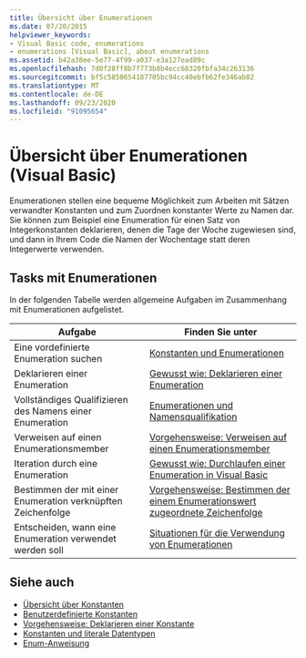 ```yaml
---
title: Übersicht über Enumerationen
ms.date: 07/20/2015
helpviewer_keywords:
- Visual Basic code, enumerations
- enumerations [Visual Basic], about enumerations
ms.assetid: b42a38ee-5e77-4f99-a037-e3a127ead89c
ms.openlocfilehash: 7d0f28ff8b7f773b8b4ecc68320fbfa34c263136
ms.sourcegitcommit: bf5c5850654187705bc94cc40ebfb62fe346ab02
ms.translationtype: MT
ms.contentlocale: de-DE
ms.lasthandoff: 09/23/2020
ms.locfileid: "91095654"
---
```

# <a name="enumerations-overview-visual-basic"></a>Übersicht über Enumerationen (Visual Basic)

Enumerationen stellen eine bequeme Möglichkeit zum Arbeiten mit Sätzen verwandter Konstanten und zum Zuordnen konstanter Werte zu Namen dar. Sie können zum Beispiel eine Enumeration für einen Satz von Integerkonstanten deklarieren, denen die Tage der Woche zugewiesen sind, und dann in Ihrem Code die Namen der Wochentage statt deren Integerwerte verwenden.  
  
## <a name="tasks-involving-enumerations"></a>Tasks mit Enumerationen  

 In der folgenden Tabelle werden allgemeine Aufgaben im Zusammenhang mit Enumerationen aufgelistet.  
  
|Aufgabe|Finden Sie unter|  
|----------------|---------|  
|Eine vordefinierte Enumeration suchen|[Konstanten und Enumerationen](../../../language-reference/constants-and-enumerations.md)|  
|Deklarieren einer Enumeration|[Gewusst wie: Deklarieren einer Enumeration](how-to-declare-enumerations.md)|  
|Vollständiges Qualifizieren des Namens einer Enumeration|[Enumerationen und Namensqualifikation](enumerations-and-name-qualification.md)|  
|Verweisen auf einen Enumerationsmember|[Vorgehensweise: Verweisen auf einen Enumerationsmember](how-to-refer-to-an-enumeration-member.md)|  
|Iteration durch eine Enumeration|[Gewusst wie: Durchlaufen einer Enumeration in Visual Basic](how-to-iterate-through-an-enumeration.md)|  
|Bestimmen der mit einer Enumeration verknüpften Zeichenfolge|[Vorgehensweise: Bestimmen der einem Enumerationswert zugeordnete Zeichenfolge](how-to-determine-the-string-associated-with-an-enumeration-value.md)|  
|Entscheiden, wann eine Enumeration verwendet werden soll|[Situationen für die Verwendung von Enumerationen](when-to-use-an-enumeration.md)|  
  
## <a name="see-also"></a>Siehe auch

- [Übersicht über Konstanten](constants-overview.md)
- [Benutzerdefinierte Konstanten](user-defined-constants.md)
- [Vorgehensweise: Deklarieren einer Konstante](how-to-declare-a-constant.md)
- [Konstanten und literale Datentypen](constant-and-literal-data-types.md)
- [Enum-Anweisung](../../../language-reference/statements/enum-statement.md)
